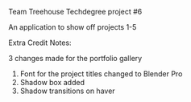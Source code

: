 Team Treehouse Techdegree project #6

An application to show off projects 1-5

Extra Credit Notes:

3 changes made for the portfolio gallery

1. Font for the project titles changed to Blender Pro
2. Shadow box added
3. Shadow transitions on haver
